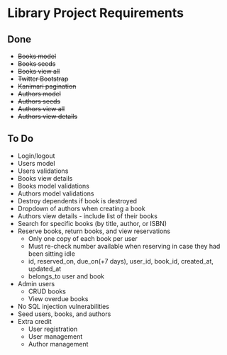 # Library Project Requirements

## Done

* ~~Books model~~
* ~~Books seeds~~
* ~~Books view all~~
* ~~Twitter Bootstrap~~
* ~~Kanimari pagination~~
* ~~Authors model~~
* ~~Authors seeds~~
* ~~Authors view all~~
* ~~Authors view details~~

## To Do

* Login/logout
* Users model
* Users validations
* Books view details
* Books model validations
* Authors model validations
* Destroy dependents if book is destroyed
* Dropdown of authors when creating a book
* Authors view details - include list of their books
* Search for specific books (by title, author, or ISBN)
* Reserve books, return books, and view reservations
  * Only one copy of each book per user
  * Must re-check number available when reserving in case they had been sitting idle
  * id, reserved_on, due_on(+7 days), user_id, book_id, created_at, updated_at
  * belongs_to user and book
* Admin users
  * CRUD books
  * View overdue books
* No SQL injection vulnerabilities
* Seed users, books, and authors
* Extra credit
  * User registration
  * User management
  * Author management
  